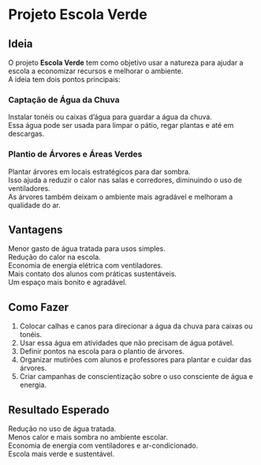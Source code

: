# Projeto Escola Verde

## Ideia
O projeto **Escola Verde** tem como objetivo usar a natureza para ajudar a escola a economizar recursos e melhorar o ambiente.  
A ideia tem dois pontos principais:  

### Captação de Água da Chuva
Instalar tonéis ou caixas d’água para guardar a água da chuva.  
Essa água pode ser usada para limpar o pátio, regar plantas e até em descargas.  

### Plantio de Árvores e Áreas Verdes
Plantar árvores em locais estratégicos para dar sombra.  
Isso ajuda a reduzir o calor nas salas e corredores, diminuindo o uso de ventiladores.  
As árvores também deixam o ambiente mais agradável e melhoram a qualidade do ar.  

## Vantagens
Menor gasto de água tratada para usos simples.  
Redução do calor na escola.  
Economia de energia elétrica com ventiladores.  
Mais contato dos alunos com práticas sustentáveis.  
Um espaço mais bonito e agradável.  

## Como Fazer
1. Colocar calhas e canos para direcionar a água da chuva para caixas ou tonéis.  
2. Usar essa água em atividades que não precisam de água potável.  
3. Definir pontos na escola para o plantio de árvores.  
4. Organizar mutirões com alunos e professores para plantar e cuidar das árvores.  
5. Criar campanhas de conscientização sobre o uso consciente de água e energia.  

## Resultado Esperado
Redução no uso de água tratada.  
Menos calor e mais sombra no ambiente escolar.  
Economia de energia com ventiladores e ar-condicionado.  
Escola mais verde e sustentável.  
